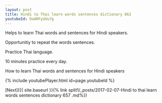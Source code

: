 ```yaml
---
layout: post
title: Hindi to Thai learn words sentences dictionary 862 
youtubeId: DoARFyUUu7g
---
```

 
 
Helps to learn Thai words and sentences for Hindi speakers.

Opportunitiy to repeat the words sentences. 

Practice Thai language. 
 
10 minutes practice every day. 
 
How to learn Thai words and sentences for Hindi speakers 
 
{% include youtubePlayer.html id=page.youtubeId %}
 
 
[Next]({{ site.baseurl }}{% link  split1/_posts/2017-02-07-Hindi to thai learn words sentences dictionary 657 .md%})
 
